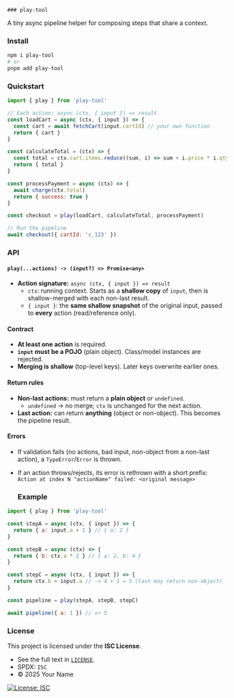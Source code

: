     ### play-tool

A tiny async pipeline helper for composing steps that share a context.

### Install

```bash
npm i play-tool
# or
pnpm add play-tool
```

### Quickstart

```js
import { play } from 'play-tool'

// Each action: async (ctx, { input }) => result
const loadCart = async (ctx, { input }) => {
  const cart = await fetchCart(input.cartId) // your own function
  return { cart }
}

const calculateTotal = (ctx) => {
  const total = ctx.cart.items.reduce((sum, i) => sum + i.price * i.qty, 0)
  return { total }
}

const processPayment = async (ctx) => {
  await charge(ctx.total)
  return { success: true }
}

const checkout = play(loadCart, calculateTotal, processPayment)

// Run the pipeline
await checkout({ cartId: 'c_123' })
```

### API

#### `play(...actions) -> (input?) => Promise<any>`

- **Action signature:** `async (ctx, { input }) => result`
  - `ctx`: running context. Starts as a **shallow copy** of `input`, then is shallow-merged with each non-last result.
  - `{ input }`: the **same shallow snapshot** of the original input, passed to **every** action (read/reference only).

#### Contract

- **At least one action** is required.
- **`input` must be a POJO** (plain object). Class/model instances are rejected.
- **Merging is shallow** (top-level keys). Later keys overwrite earlier ones.

#### Return rules

- **Non-last actions:** must return a **plain object** or `undefined`.
  - `undefined` → no merge; `ctx` is unchanged for the next action.
- **Last action:** can return **anything** (object or non-object). This becomes the pipeline result.

#### Errors

- If validation fails (no actions, bad input, non-object from a non-last action), a `TypeError`/`Error` is thrown.
- If an action throws/rejects, its error is rethrown with a short prefix:
  `Action at index N "actionName" failed: <original message>`

  ### Example

```js
import { play } from 'play-tool'

const stepA = async (ctx, { input }) => {
  return { a: input.a + 1 } // { a: 2 }
}

const stepB = async (ctx) => {
  return { b: ctx.a * 2 } // { a: 2, b: 4 }
}

const stepC = async (ctx, { input }) => {
  return ctx.b + input.a // -> 4 + 1 = 5 (last may return non-object)
}

const pipeline = play(stepA, stepB, stepC)

await pipeline({ a: 1 }) // => 5
```

### License

This project is licensed under the **ISC License**.

- See the full text in [`LICENSE`](./LICENSE).
- SPDX: `ISC`
- © 2025 Your Name

[![License: ISC](https://img.shields.io/badge/License-ISC-blue.svg)](./LICENSE)

